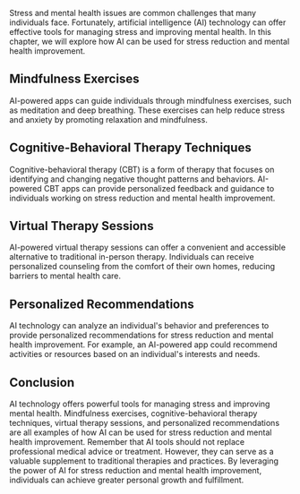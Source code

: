 
Stress and mental health issues are common challenges that many individuals face. Fortunately, artificial intelligence (AI) technology can offer effective tools for managing stress and improving mental health. In this chapter, we will explore how AI can be used for stress reduction and mental health improvement.

Mindfulness Exercises
---------------------

AI-powered apps can guide individuals through mindfulness exercises, such as meditation and deep breathing. These exercises can help reduce stress and anxiety by promoting relaxation and mindfulness.

Cognitive-Behavioral Therapy Techniques
---------------------------------------

Cognitive-behavioral therapy (CBT) is a form of therapy that focuses on identifying and changing negative thought patterns and behaviors. AI-powered CBT apps can provide personalized feedback and guidance to individuals working on stress reduction and mental health improvement.

Virtual Therapy Sessions
------------------------

AI-powered virtual therapy sessions can offer a convenient and accessible alternative to traditional in-person therapy. Individuals can receive personalized counseling from the comfort of their own homes, reducing barriers to mental health care.

Personalized Recommendations
----------------------------

AI technology can analyze an individual's behavior and preferences to provide personalized recommendations for stress reduction and mental health improvement. For example, an AI-powered app could recommend activities or resources based on an individual's interests and needs.

Conclusion
----------

AI technology offers powerful tools for managing stress and improving mental health. Mindfulness exercises, cognitive-behavioral therapy techniques, virtual therapy sessions, and personalized recommendations are all examples of how AI can be used for stress reduction and mental health improvement. Remember that AI tools should not replace professional medical advice or treatment. However, they can serve as a valuable supplement to traditional therapies and practices. By leveraging the power of AI for stress reduction and mental health improvement, individuals can achieve greater personal growth and fulfillment.
